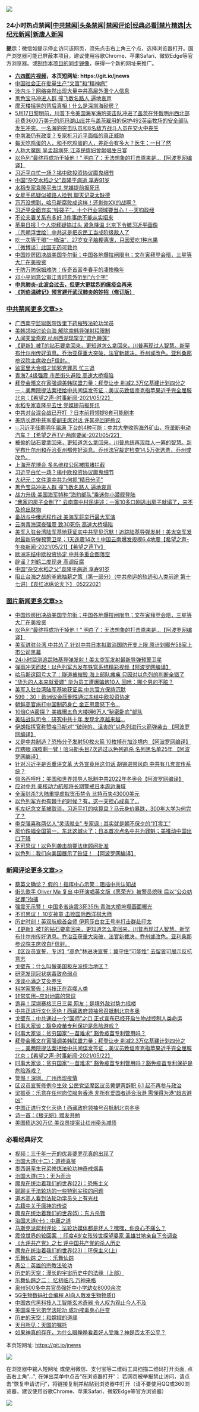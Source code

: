 ![](https://raw.githubusercontent.com/fqnews/bnews/master/64photo/fqnews-qr.jpg)

<div id="tt">
<h3>24小时热点禁闻|<a href="#%E4%B8%AD%E5%85%B1%E7%A6%81%E9%97%BB%E6%9B%B4%E5%A4%9A%E6%96%87%E7%AB%A0">中共禁闻</a>|<a href="#%E5%9B%BE%E7%89%87%E6%96%B0%E9%97%BB%E6%9B%B4%E5%A4%9A%E6%96%87%E7%AB%A0">头条禁闻</a>|<a href="#%E6%96%B0%E9%97%BB%E8%AF%84%E8%AE%BA%E6%9B%B4%E5%A4%9A%E6%96%87%E7%AB%A0">禁闻评论|<a href="#%E5%BF%85%E7%9C%8B%E7%BB%8F%E5%85%B8%E5%A5%BD%E6%96%87">经典必看|<a href="/video.md#%E7%A6%81%E7%89%87%E7%B2%BE%E9%80%89">禁片精选</a>|<a href="https://github.com/fqnews/djy/blob/master/gb/nf1351518.md#1">大纪元新闻</a>|<a href="https://github.com/fqnews/ntdtv/blob/master/gb/prog204.md#1">新唐人新闻</a></h3>
<div><b>提示：</b>微信如提示停止访问该网页，须先点击右上角三个点，选择浏览器打开。国产浏览器可能已屏蔽本项目，建议使用谷歌Chrome、苹果Safari、微软Edge等官方浏览器。或<a href="https://github.com/fqnews/bnews/blob/master/%E5%88%B6%E4%BD%9Cgit%E7%A6%81%E9%97%BB%E9%95%9C%E5%83%8F.md">制作本项目的同步镜像</a>，获得一个新的网址来推广。</div>
<ul>
<li><b><a href="http://d1.bdrive.tk/64.mp4" target="_blank">六四图片视频</a>，本页短网址: https://git.io/jnews</b></li>
<li><a href="/cbnews/20210522/1551473.md">中国社会正在批量生产“文盲”和“精神病”</a></li>
<li><a href="/comments/20210522/1551654.md">涉内斗？网络突然出现大量中共高层外泄个人信息</a></li>
<li><a href="/cbnews/20210522/1551752.md">黑色宝马冲进人群 撞飞数名路人 遍地哀声</a></li>
<li><a href="/cbnews/20210522/1551596.md">摩天楼摇晃的背后真相！什么是深圳海砂房？</a></li>
<li><a href="/bannedvideo/20210522/1551477.md">5月17日黎明前，川普下令美国海军海豹突击队冲进了盖茨在怀俄明州西北部花费3600万美元的厄玛湖山庄并与盖茨雇用的保护492英亩牧场的安全部队发生冲突。一名海豹突击队员和8名敌方战斗人员在交火中丧生</a></li>
<li><a href="/cnnews/20210522/1551747.md">中南海仍有政变？专家析习近平面临的真正威胁</a></li>
<li><a href="/health/20210522/1551501.md">每天吃鸡蛋的人，和不吃鸡蛋的人，差距会有多大？医生：一目了然</a></li>
<li><a href="/comments/20210522/1551767.md">人称大魔医 吴孟超病死 江泽民情妇曾献唱生日宴</a></li>
<li><a href="/topimagenews/20210522/1551696.md">以色列“最终将成功干掉他！” 明白了：无法想象的打击原来是...【阿波罗网编译】</a></li>
<li><a href="/cbnews/20210522/1551761.md">习近平白忙一场？揭中欧投资协议魔鬼细节</a></li>
<li><a href="/cbnews/20210522/1551671.md">中国“杂交水稻之父”袁隆平病逝 享寿91岁</a></li>
<li><a href="/cbnews/20210522/1551851.md">水稻专家袁隆平去世 党媒提前报死讯</a></li>
<li><a href="/yule/20210522/1551486.md">女星手机疑似被路人捡到 聊天记录太缺德</a></li>
<li><a href="/cnnews/20210522/1551623.md">万万没想到，哈马斯腐败成这样！还剩你XX的战啊？</a></li>
<li><a href="/bannedvideo/20210522/1551749.md">习近平全面充实“钱袋子”，十个行业领域要当心！--天钧政经</a></li>
<li><a href="/lifebaike/20210522/1551771.md">不论夫妻关系有多好 3件事绝不能从实招来</a></li>
<li><a href="/baitai/20210522/1551843.md">苹果日报 &#124; 个人崇拜疑搞过头 紧急降温 北京下令撤习近平画像</a></li>
<li><a href="/ssgc/20210522/1551540.md">〖兲朝浮世绘〗中共这是把农民工当成阶级敌人了</a></li>
<li><a href="/health/20210522/1551597.md">吃一次等于喝“一桶油”，27岁女子脑梗离世，只因爱吃1种水果</a></li>
<li><a href="/ssgc/20210522/1551530.md">〖微博谈〗此国无药可救也</a></li>
<li><a href="/topimagenews/20210522/1551799.md">中国炒房团决战美国华尔街；中国各地爆拉闸限电；文在寅拜登会晤，三星等大厂在美投资</a></li>
<li><a href="/yule/20210522/1551487.md">千防万防保姆难防：传奇首富李春平的凄惨晚年</a></li>
<li><a href="/comments/20210522/1551491.md">邓小平同意公审江青时意外听到“六个字”</a></li>
<li><b><a href="/comments/20200211/1275071.md" target="_blank">中共肺炎-此波会过去，但更大更猛烈的瘟疫会再来</a></b></li>
<li><b><a href="/comments/20200207/1272816.md" target="_blank">《刘伯温碑记》预言避开武汉肺炎的妙招（修订版）</a></b></li>
</ul>
</div>

<div class="catlist">
<h3><a href="/cbnews/" target="_blank">中共禁闻</a><span><a href="/cbnews/" target="_blank" rel="nofollow">更多文章>></a></span></h3>
<ul>
<li><a href="/cbnews/20210523/1551988.md" target="_blank">广西南宁监狱医院饭里下药摧残法轮功学员</a></li>
<li><a href="/cbnews/20210523/1551978.md" target="_blank">美韩领袖讨论台海 解除南韩导弹射程限制</a></li>
<li><a href="/cbnews/20210523/1551965.md" target="_blank">人间天堂奇观 杭州西湖现罕见“双色睡莲”</a></li>
<li><a href="/comments/20210523/1551953.md" target="_blank">【更新】被T的钻石要拿回来，更知道怎么拿回来，川普再现过人智慧。新罕布什尔州传好消息。乔治亚获重大突破，法官新裁决，乔州或改色。亚利桑那参议院主席收白F信封。</a></li>
<li><a href="/cbnews/20210522/1551940.md" target="_blank">监室里大合唱才知邪党罪恶 忙三退</a></li>
<li><a href="/cbnews/20210522/1551861.md" target="_blank">青海7.4级强震 市民街头避险 高速大桥塌陷</a></li>
<li><a href="/comments/20210522/1551860.md" target="_blank">拜登会晤文在寅强调美韩联盟力量；拜登让步 削减2.3万亿基建计划四分之一；美两院提法案拒给中共间谍发签证；美议员致信库克指苹果近乎完全屈服北京；【希望之声-时事新闻-2021/05/22】</a></li>
<li><a href="/cbnews/20210522/1551851.md" target="_blank">水稻专家袁隆平去世 党媒提前报死讯</a></li>
<li><a href="/cbnews/20210522/1551839.md" target="_blank">中共对台混合战已开打 ？日本前将领提8套可能剧本</a></li>
<li><a href="/cbnews/20210522/1551826.md" target="_blank">美防长邀中共军委副主席对话 许其亮回避惹议</a></li>
<li><a href="/comments/20210522/1551824.md" target="_blank">💥习近平任期明年届满 下台的4种可能；中共大举收购海外矿山，将垄断电动汽车？【希望之声TV-两岸要闻-2021/05/22】</a></li>
<li><a href="/comments/20210522/1551816.md" target="_blank">被偷的钻石要拿回来，更知道怎么拿回来，川普总统再现胜人一筹的智慧。新罕布什尔州和乔治亚州都传好消息。乔州法官裁定检查14.5万张选票，乔州或改色。</a></li>
<li><a href="/cbnews/20210522/1551777.md" target="_blank">上海开花博会 多名维权公民被围堵拦截</a></li>
<li><a href="/cbnews/20210522/1551761.md" target="_blank">习近平白忙一场？揭中欧投资协议魔鬼细节</a></li>
<li><a href="/cbnews/20210522/1551753.md" target="_blank">大纪元：文件泄中共为何抓“精日分子”</a></li>
<li><a href="/cbnews/20210522/1551752.md" target="_blank">黑色宝马冲进人群 撞飞数名路人 遍地哀声</a></li>
<li><a href="/cbnews/20210522/1551716.md" target="_blank">战力升级 美国海军特种“海豹部队”乘迷你小潜舰登陆</a></li>
<li><a href="/cbnews/20210522/1551704.md" target="_blank">“我家的房子全倒了” 云南震中村民讲述：一家10多口刚逃出房子就塌了，来不及抢出财物</a></li>
<li><a href="/cbnews/20210522/1551688.md" target="_blank">备战与中俄远程作战 美海军将举行最大军演</a></li>
<li><a href="/cbnews/20210522/1551687.md" target="_blank">云南青海深夜强震 致30死伤 高速大桥塌陷</a></li>
<li><a href="/comments/20210522/1551682.md" target="_blank">美军入驻台湾陆军基地获证实中共罕见沉默！追踪陆基导弹发射！美太空军发射最新导弹预警卫星；1天连震14次！中国云南爆发规模6.4地震【希望之声-午夜新闻-2021/05/21】【希望之声TV】</a></li>
<li><a href="/cbnews/20210522/1551673.md" target="_blank">欧洲冻结中欧投资协定 中共多重企图落空</a></li>
<li><a href="/cbnews/20210522/1551672.md" target="_blank">辟谣？刘鹤二度现身 高调反腐</a></li>
<li><a href="/cbnews/20210522/1551671.md" target="_blank">中国“杂交水稻之父”袁隆平病逝 享寿91岁</a></li>
<li><a href="/comments/20210522/1551664.md" target="_blank">阻止台海之战的釜底抽薪之策（第一部分）（中共命运的轨迹和人类前途  第十七讲）【袁红冰纵论天下】 05222021</a></li>

</ul>
</div>
<div class="catlist">
<h3><a href="/topimagenews/" target="_blank">图片新闻</a><span><a href="/topimagenews/" target="_blank" rel="nofollow">更多文章>></a></span></h3>
<ul>
<li><a href="/topimagenews/20210522/1551799.md" target="_blank">中国炒房团决战美国华尔街；中国各地爆拉闸限电；文在寅拜登会晤，三星等大厂在美投资</a></li>
<li><a href="/topimagenews/20210522/1551696.md" target="_blank">以色列“最终将成功干掉他！” 明白了：无法想象的打击原来是&#8230;【阿波罗网编译】</a></li>
<li><a href="/topimagenews/20210521/1551152.md" target="_blank">美军进驻台湾 中共怂了 针对中共日本拟取消国防开支上限 原计划曝光58家上市公司黑幕</a></li>
<li><a href="/topimagenews/20210521/1551038.md" target="_blank">24小时监测追踪陆基导弹发射！美太空军发射最新导弹预警卫星</a></li>
<li><a href="/topimagenews/20210521/1550979.md" target="_blank">弹雨冲天而起！以色列军方发布铁穹系统精彩视频【阿波罗网编译】</a></li>
<li><a href="/topimagenews/20210521/1550881.md" target="_blank">哈马斯这回亏大了：隧道被摧毁 海上部队瘫痪 只因对以色列的判断全错了</a></li>
<li><a href="/topimagenews/20210521/1550880.md" target="_blank">“华为的人本来就爱嫖” 华为员工遭爆骗炮10人 回呛：哪个男的不脏？</a></li>
<li><a href="/topimagenews/20210521/1550688.md" target="_blank">美军入驻台湾陆军基地获证实 中共官方保持沉默</a></li>
<li><a href="/topimagenews/20210521/1550640.md" target="_blank">599：30！欧洲议会压倒性通过冻结中欧投资协定</a></li>
<li><a href="/topimagenews/20210520/1550584.md" target="_blank">朝鲜高官施打中国制药身亡 金正恩震怒下令…</a></li>
<li><a href="/topimagenews/20210520/1550302.md" target="_blank">10倍CIA密探？ 美媒曝五角大楼拥6万人“秘密卧底”部队</a></li>
<li><a href="/topimagenews/20210520/1550301.md" target="_blank">美陆战队司令：研究中共十年 发现北京越来越…</a></li>
<li><a href="/topimagenews/20210520/1550150.md" target="_blank">伊朗指挥官称赞哈马斯对”“破碎的、沮丧的”以色列进行火箭弹袭击 【阿波罗网编译】</a></li>
<li><a href="/topimagenews/20210519/1549605.md" target="_blank">又是中共制造？恐怖分子发射50枚火箭 10枚掉在加沙境内 【阿波罗网编译】</a></li>
<li><a href="/topimagenews/20210519/1549591.md" target="_blank">炸瞎眼 四肢剩一臂！哈马斯头目7次逃过以色列追杀 名列黑名单25年 【阿波罗网编译】</a></li>
<li><a href="/topimagenews/20210519/1549524.md" target="_blank">针对习近平是否重评文革 大外宣竟用这句话 胡锡进带风向 中共有几套宣传系统？</a></li>
<li><a href="/topimagenews/20210519/1549350.md" target="_blank">佩洛西呼吁：美国和世界领导人抵制中共2022年冬奥会【阿波罗网编译】</a></li>
<li><a href="/topimagenews/20210519/1549228.md" target="_blank">应对中共 美核动力航舰将长期警戒日本周边海域</a></li>
<li><a href="/topimagenews/20210518/1549110.md" target="_blank">全面封杀?大陆重提虚拟货币禁令 比特币失43000美元</a></li>
<li><a href="/topimagenews/20210518/1548857.md" target="_blank">以色列军方也有棘手的时候？有，这一天担心成真了…</a></li>
<li><a href="/topimagenews/20210518/1548658.md" target="_blank">毛左纪念文革被取消，习近平打的啥算盘？马云身价暴跌，300年大学为何完了？</a></li>
<li><a href="/topimagenews/20210518/1548437.md" target="_blank">李克强喜称两亿人“灵活就业” 专家讽 : 其实就是朝不保夕的“打零工”</a></li>
<li><a href="/topimagenews/20210517/1548236.md" target="_blank">房价跌幅全国第一，东北这城火了；日本首次点名中共为罪魁；美推动中国出口下降</a></li>
<li><a href="/topimagenews/20210517/1548134.md" target="_blank">不可思议！以色列袭击前要法律顾问批准</a></li>
<li><a href="/topimagenews/20210517/1547999.md" target="_blank">以色列：我们向美国展示了铁证！ 【阿波罗网编译】</a></li>

</ul>
</div>
<div class="catlist">
<h3><a href="/comments/" target="_blank">新闻评论</a><span><a href="/comments/" target="_blank" rel="nofollow">更多文章>></a></span></h3>
<ul>
<li><a href="/comments/20210523/1551981.md" target="_blank">蔡英文确诊？ 假的！指挥中心示警：阻挡中共认知战</a></li>
<li><a href="/comments/20210523/1551971.md" target="_blank">街头歌手 Oliver Ma 复出 中环演唱英文版《愿荣光》被警员熄咪 后以“公众妨扰罪”拘捕</a></li>
<li><a href="/comments/20210523/1551970.md" target="_blank">强震无示警！ 中国多省连震3死35伤 青海大桥垮塌画面曝光</a></li>
<li><a href="/comments/20210523/1551955.md" target="_blank">不可思议！ 10岁神童 击败国际西洋棋大师</a></li>
<li><a href="/comments/20210523/1551954.md" target="_blank">历史时刻！英双航舰首会师 伊莉莎白女王号率打击群赴印太</a></li>
<li><a href="/comments/20210523/1551953.md" target="_blank">【更新】被T的钻石要拿回来，更知道怎么拿回来，川普再现过人智慧。新罕布什尔州传好消息。乔治亚获重大突破，法官新裁决，乔州或改色。亚利桑那参议院主席收白F信封。</a></li>
<li><a href="/comments/20210523/1551945.md" target="_blank">【区议员宣誓．专访】“高危”林进决宣誓：冀守住“可能性” 去留皆可展示反抗意志</a></li>
<li><a href="/comments/20210523/1551944.md" target="_blank">戈壁东：什么叫做美国极左派统治地区？</a></li>
<li><a href="/comments/20210522/1551931.md" target="_blank">研究发现冠状病毒致命弱点</a></li>
<li><a href="/comments/20210522/1551930.md" target="_blank">浅谈小满之艾灸养生</a></li>
<li><a href="/comments/20210522/1551929.md" target="_blank">科学家警告：科技正在吞噬人类</a></li>
<li><a href="/comments/20210522/1551928.md" target="_blank">非常实用~应对地震的常识</a></li>
<li><a href="/comments/20210522/1551916.md" target="_blank">诡异！深圳赛格三日三晃 网友：是境外敌对势力摇楼</a></li>
<li><a href="/comments/20210522/1551909.md" target="_blank">中共正进行文化灭绝！西藏政府领袖号召抵制北京冬奥</a></li>
<li><a href="/comments/20210522/1551906.md" target="_blank">戈壁东：中共通过一个“国师”之口 正式宣布已经开启生物战控制人类命运</a></li>
<li><a href="/comments/20210522/1551864.md" target="_blank">时事大家谈：豁免疫苗专利保护是危险游戏？</a></li>
<li><a href="/comments/20210522/1551863.md" target="_blank">时事大家谈：贫穷国家“一苗难求” 豁免疫苗专利管用吗？</a></li>
<li><a href="/comments/20210522/1551860.md" target="_blank">拜登会晤文在寅强调美韩联盟力量；拜登让步 削减2.3万亿基建计划四分之一；美两院提法案拒给中共间谍发签证；美议员致信库克指苹果近乎完全屈服北京；【希望之声-时事新闻-2021/05/22】</a></li>
<li><a href="/comments/20210522/1551857.md" target="_blank">时事大家谈：贫穷国家“一苗难求” 豁免疫苗专利管用吗？豁免疫苗专利保护是危险游戏？</a></li>
<li><a href="/comments/20210522/1551850.md" target="_blank">警惕！深圳、广州再现疫情</a></li>
<li><a href="/comments/20210522/1551849.md" target="_blank">区议员宣誓修例今生效 公民党坚摩区议员黄健菁辞职 6.1 起不再参与政治</a></li>
<li><a href="/comments/20210522/1551848.md" target="_blank">梁振英：乐意在任何岗位服务香港 非所有爱国者适合治港 需懂得为港“趋吉避凶”</a></li>
<li><a href="/comments/20210522/1551847.md" target="_blank">中国正进行文化灭绝！西藏政府领袖号召抵制北京冬奥</a></li>
<li><a href="/comments/20210522/1551846.md" target="_blank">诗一首：《根无妍》赠友共勉</a></li>
<li><a href="/comments/20210522/1551831.md" target="_blank">美国债达30万亿 美议员提案让红州牵头减债</a></li>

</ul>
</div>

<div class="catlist">
<h3>必看经典好文</h3>
<ul>
<li><a href="/aomi/qiwen/20151223/484507.md" target="_blank">视频：三千年一开的优昙婆罗花真的出现了</a></li>
<li><a href="/cbnews/20180318/916241.md" target="_blank">治国大道(十二)：道德真鉴</a></li>
<li><a href="/topimagenews/20210214/1487270.md" target="_blank">墨西哥孪生兄弟修炼法轮功神奇戒烟毒</a></li>
<li><a href="/cbnews/20180309/912114.md" target="_blank">治国大道(三)：无为而治</a></li>
<li><a href="/comments/20180804/981524.md" target="_blank">魔鬼在统治着我们的世界(22)：恐怖主义</a></li>
<li><a href="/comments/20190417/1114875.md" target="_blank">聊聊关于法轮功的一些特别尖锐的问题</a></li>
<li><a href="/comments/20200227/1284657.md" target="_blank">道术高人看到法轮功学员头上有光柱</a></li>
<li><a href="/ccpdope/20200531/1337409.md" target="_blank">古籍中关于瘟神的传说</a></li>
<li><a href="/topimagenews/20180524/946967.md" target="_blank">魔鬼在统治着我们的世界(5)：东方杀戮</a></li>
<li><a href="/cbnews/20180316/915423.md" target="_blank">治国大道(十)：中庸之道</a></li>
<li><a href="/comments/20210207/1482940.md" target="_blank">马斯克派犀利评论：法轮功媒体都是坏人？嘿嘿，你良心不痛么？</a></li>
<li><a href="/comments/20210307/1499941.md" target="_blank">震惊世界的轮回案 ：印度4岁女孩转世探望婆家 圣雄甘地亲自下令调查</a></li>
<li><a href="/bookonline/20131116/201048.md" target="_blank">《九评共产党》之七 评中国共产党的杀人历史</a></li>
<li><a href="/ssgc/20180904/993719.md" target="_blank">魔鬼在统治着我们的世界(23)：环保主义(上)</a></li>
<li><a href="/tculture/20170710/789533.md" target="_blank">乐舞仙踪 之一：乐舞仙踪</a></li>
<li><a href="/comments/20200313/1292991.md" target="_blank">愚公：英雄的宗教法轮功</a></li>
<li><a href="/tculture/20121025/73065.md" target="_blank">历史的天空：漫长的宇宙历史中的法缘（上部）</a></li>
<li><a href="/tculture/20170711/790081.md" target="_blank">乐舞仙踪之二： 忆初临凡 万神来格</a></li>
<li><a href="/comments/20200704/783272.md" target="_blank">泉州500多中共官员强奸中小学幼女8000余次</a></li>
<li><a href="/topimagenews/20200527/1335347.md" target="_blank">5G生物数码社会编程 AI向人散发生物物质()</a></li>
<li><a href="/comments/20210223/1492497.md" target="_blank">中国古代黑科技人工智能玄术奇器 令人叹为观止今人不及</a></li>
<li><a href="/comments/20210509/1542373.md" target="_blank">美国孪生兄弟学法轮功 成功戒毒身心巨变</a></li>
<li><a href="/cbnews/20190219/1083302.md" target="_blank">历史的天空：和嫦娥的道缘</a></li>
<li><a href="/tculture/20180919/1000196.md" target="_blank">天目所见：天国的嘱托</a></li>
<li><a href="/comments/20200623/1346844.md" target="_blank">如果神真的存在，为什么眼睁睁看着好人受难？神是否太不公平？</a></li>

</ul>
</div>

本页短网址: https://git.io/jnews

![](https://raw.githubusercontent.com/fqnews/bnews/master/64photo/fqnews-qr.jpg)

在浏览器中输入短网址 或使用微信、支付宝等二维码工具扫描二维码打开页面, 点击右上角"...", 在弹出菜单中点击“在浏览器打开”； 若网页被举报禁止访问，请点击“恢复申请访问”，将链接复制并粘贴到浏览器中打开（请不要使用QQ或360浏览器，建议使用谷歌Chrome、苹果Safari、微软Edge等官方浏览器）

![](https://raw.githubusercontent.com/fqnews/bnews/master/64photo/wx.jpg)